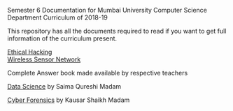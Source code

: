 Semester 6 Documentation for Mumbai University Computer Science Department Curriculum of 2018-19

This repository has all the documents required to read if you want to get full information of the curriculum present.

<a href="http://ganeshtiwari.me/semester6/ethicalhacking/">Ethical Hacking</a><br/>
<a href="http://ganeshtiwari.me/semester6/wsn/">Wireless Sensor Network</a><br/>

Complete Answer book made available by respective teachers

<a href="http://ganeshtiwari.me/semester6/datascience/dsanswerbook.pdf">Data Science</a> by Saima Qureshi Madam<br/>

<a href="http://ganeshtiwari.me/semester6/forensics/cfanswerbank.pdf">Cyber Forensics</a> by Kausar Shaikh Madam<br/>

